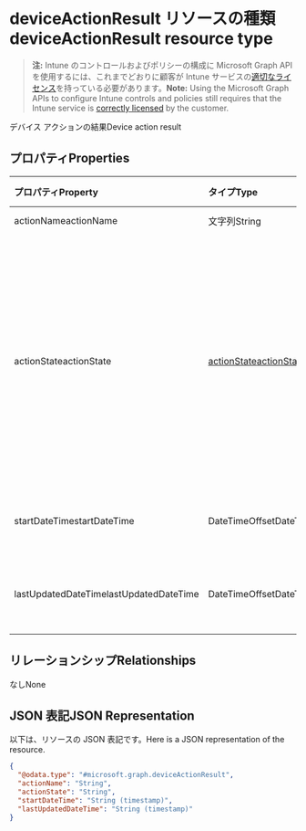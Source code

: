 # <a name="deviceactionresult-resource-type"></a><span data-ttu-id="be64f-101">deviceActionResult リソースの種類</span><span class="sxs-lookup"><span data-stu-id="be64f-101">deviceActionResult resource type</span></span>

> <span data-ttu-id="be64f-102">**注:** Intune のコントロールおよびポリシーの構成に Microsoft Graph API を使用するには、これまでどおりに顧客が Intune サービスの[適切なライセンス](https://go.microsoft.com/fwlink/?linkid=839381)を持っている必要があります。</span><span class="sxs-lookup"><span data-stu-id="be64f-102">**Note:** Using the Microsoft Graph APIs to configure Intune controls and policies still requires that the Intune service is [correctly licensed](https://go.microsoft.com/fwlink/?linkid=839381) by the customer.</span></span>

<span data-ttu-id="be64f-103">デバイス アクションの結果</span><span class="sxs-lookup"><span data-stu-id="be64f-103">Device action result</span></span>
## <a name="properties"></a><span data-ttu-id="be64f-104">プロパティ</span><span class="sxs-lookup"><span data-stu-id="be64f-104">Properties</span></span>
|<span data-ttu-id="be64f-105">プロパティ</span><span class="sxs-lookup"><span data-stu-id="be64f-105">Property</span></span>|<span data-ttu-id="be64f-106">タイプ</span><span class="sxs-lookup"><span data-stu-id="be64f-106">Type</span></span>|<span data-ttu-id="be64f-107">説明</span><span class="sxs-lookup"><span data-stu-id="be64f-107">Description</span></span>|
|:---|:---|:---|
|<span data-ttu-id="be64f-108">actionName</span><span class="sxs-lookup"><span data-stu-id="be64f-108">actionName</span></span>|<span data-ttu-id="be64f-109">文字列</span><span class="sxs-lookup"><span data-stu-id="be64f-109">String</span></span>|<span data-ttu-id="be64f-110">アクション名</span><span class="sxs-lookup"><span data-stu-id="be64f-110">Action name</span></span>|
|<span data-ttu-id="be64f-111">actionState</span><span class="sxs-lookup"><span data-stu-id="be64f-111">actionState</span></span>|[<span data-ttu-id="be64f-112">actionState</span><span class="sxs-lookup"><span data-stu-id="be64f-112">actionState</span></span>](../resources/intune_devices_actionstate.md)|<span data-ttu-id="be64f-p101">アクションの状態。指定できる値は、`none`、`pending`、`canceled`、`active`、`done`、`failed`、`notSupported` です。</span><span class="sxs-lookup"><span data-stu-id="be64f-p101">State of the action Possible values are: `none`, `pending`, `canceled`, `active`, `done`, `failed`, `notSupported`.</span></span>|
|<span data-ttu-id="be64f-115">startDateTime</span><span class="sxs-lookup"><span data-stu-id="be64f-115">startDateTime</span></span>|<span data-ttu-id="be64f-116">DateTimeOffset</span><span class="sxs-lookup"><span data-stu-id="be64f-116">DateTimeOffset</span></span>|<span data-ttu-id="be64f-117">アクションが開始された時刻</span><span class="sxs-lookup"><span data-stu-id="be64f-117">Time the action was initiated</span></span>|
|<span data-ttu-id="be64f-118">lastUpdatedDateTime</span><span class="sxs-lookup"><span data-stu-id="be64f-118">lastUpdatedDateTime</span></span>|<span data-ttu-id="be64f-119">DateTimeOffset</span><span class="sxs-lookup"><span data-stu-id="be64f-119">DateTimeOffset</span></span>|<span data-ttu-id="be64f-120">アクション状態の最終更新時刻</span><span class="sxs-lookup"><span data-stu-id="be64f-120">Time the action state was last updated</span></span>|

## <a name="relationships"></a><span data-ttu-id="be64f-121">リレーションシップ</span><span class="sxs-lookup"><span data-stu-id="be64f-121">Relationships</span></span>
<span data-ttu-id="be64f-122">なし</span><span class="sxs-lookup"><span data-stu-id="be64f-122">None</span></span>
## <a name="json-representation"></a><span data-ttu-id="be64f-123">JSON 表記</span><span class="sxs-lookup"><span data-stu-id="be64f-123">JSON Representation</span></span>
<span data-ttu-id="be64f-124">以下は、リソースの JSON 表記です。</span><span class="sxs-lookup"><span data-stu-id="be64f-124">Here is a JSON representation of the resource.</span></span>
<!--{
  "blockType": "resource",
  "@odata.type": "microsoft.graph.deviceActionResult"
}-->
``` json
{
  "@odata.type": "#microsoft.graph.deviceActionResult",
  "actionName": "String",
  "actionState": "String",
  "startDateTime": "String (timestamp)",
  "lastUpdatedDateTime": "String (timestamp)"
}
```








